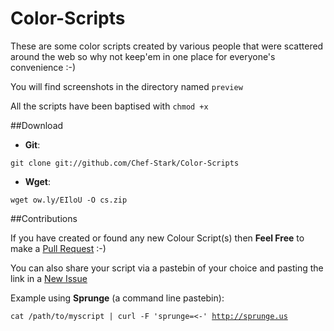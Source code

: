 Color-Scripts
=============

These are some color scripts created by various people that were scattered around the web so why not keep'em in one place for everyone's convenience :-)

You will find screenshots in the directory named <code>preview</code>

All the scripts have been baptised with <code>chmod +x</code>


##Download


- **Git**:

<code>git clone git://github.com/Chef-Stark/Color-Scripts</code>

- **Wget**:

<code>wget ow.ly/EIloU -O cs.zip</code>


##Contributions

If you have created or found any new Colour Script(s) then **Feel Free** to make a [Pull Request](https://github.com/Chef-Stark/Color-Scripts/pulls) :-)

You can also share your script via a pastebin of your choice and pasting the link in a [New Issue](https://github.com/Chef-Stark/Color-Scripts/issues)


Example using **Sprunge** (a command line pastebin):

<code>cat /path/to/myscript | curl -F 'sprunge=<-' http://sprunge.us</code>
